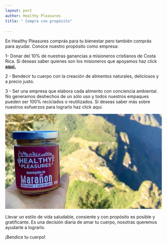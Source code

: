 ```yaml
---
layout: post
author: Healthy Pleasures
title: " Compra con propósito"

---
```

En Healthy Pleasures comprás para tu bienestar pero también comprás para ayudar. Conoce nuestro propósito como empresa:

1- Donar del 10% de nuestras ganancias a misioneros cristianos de Costa Rica. Si deseas saber quienes son los misioneros que apoyamos haz click [**aquí.**](https://www.healthypleasurescr.com/posts/comprar-con-prop%C3%B3sito/ "Misioneros")

2 - Bendecir tu cuerpo con la creación de alimentos naturales, deliciosos y a precio justo.

3 - Ser una empresa que elabora cada alimento con conciencia ambiental. No generamos deshechos de un sólo uso y todos nuestros empaques pueden ser 100% reciclados o reutilizados. Si deseas saber más sobre nuestros esfuerzos para lograrlo haz click aquí.

![](/images/PORTADA_prueba3-1.jpg)

Llevar un estilo de vida saludable, consiente y con propósito es posible y gratificante. Es una decisión diaria de amar tu cuerpo, nosotras queremos ayudarte a lograrlo.

¡Bendice tu cuerpo!